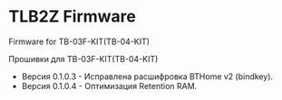 # TLB2Z Firmware
Firmware for TB-03F-KIT(TB-04-KIT)

Прошивки для TB-03F-KIT(TB-04-KIT)

* Версия 0.1.0.3 - Исправлена расшифровка BTHome v2 (bindkey).
* Версия 0.1.0.4 - Оптимизация Retention RAM.